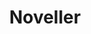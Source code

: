 ---
title: "Noveller"
summary: "Noveller is the solo project of Los Angeles-based guitarist and filmmaker Sarah Lipstate. She has performed in Rhys Chatham’s Guitar Army, and as a member of Glenn Branca’s 100 guitar ensemble. In March 2008, Lipstate joined Brooklyn art-rock outfit Parts & Labor as their guitarist. She contributed to the band’s critically-acclaimed release Receivers and completed several U.S. and European tours before leaving the band in July 2009. Noveller has toured supporting Xiu Xiu, the Jesus Lizard, Man Forever, and Emeralds. Lipstate is currently working with Carla Bozulich on an improvised duo release for No Fun Productions. In 2008, Lipstate performed as part of the Underground at the Abrons performance series at the Abrons Arts Center on the Lower East Side of Manhattan. That December, she played at the Un Son Par Là, Music of Today festival in Nîmes, France. In March 2009, she performed in the revival of Rhys Chatham and Karole Armitage’s “Drastic-Classicism” as part of the Think Punk! program at The Kitchen in NYC. Following that performance, she joined Rhys Chatham and his cast of guitar-allstars at the Metropolitan Museum of Art for a performance of his minimalist punk classic “Guitar Trio”. Along with 199 other guitar players, Lipstate performed in Chatham’s “A Crimson Grail” for 200 guitars which debuted at Lincoln Center’s Damrosch Park in August 2009. That October, the Manhattan New Music Project and the X Initiative co-presented a performance on the rooftop of the X Initiative where Lipstate debuted a new hand-painted 16mm film loop during a live set. In November, Lipstate performed with musician/choreographer Nancy Garcia in the premiere of Garcia’s program “Be The Climb” at The Kitchen, and opened several dates for the Jesus Lizard on their European and U.S. reunion tour. Lipstate debuted her improvised guitar duo with Carla Bozulich at NYC’s The Stone in February of this year. In March 2010, Noveller toured the U.S. supporting Xiu Xiu. No Fun Productions released her debut LP Paint on the Shadows in April 2009. Following the release, Lipstate performed at No Fun Fest at the Music Hall of Williamsburg in Brooklyn. The following September, the label released her full-length CD, Red Rainbows, and Lipstate performed at No Fun Fest Sweden in Stockholm. Also in 2009, she released a split LP with Aidan Baker on the Canadian label Divorce Records. Her latest release, Desert Fires, is available on CD via Lipstate’s own imprint, Saffron Recordings. Her short films screened at the SXSW film festival in both 2006 and 2007, and earned Lipstate the “Diamond in the Rough Cut” award for exceptional emerging filmmaker at Cinematexas 2006. Her short, Memory Scars, screened at the Reel Venus Film Festival at Anthology Film Archives in NYC in October 2008. She debuted a new short film, Interior Variations, at the New Museum in NYC as part of No Fun: Infinite Sound and Image in May.The film also screened at the 12th Kyoto International Student Film & Video Festival in Japan in November. Lipstate’s short film works were showcased in the Women of NY Cinema screening as part of the 2009 NY Eye + Ear Festival at the 92Y Tribeca. Interior Variations was presented as part of the ‘New York Avant Cinema Series’ at the 23rd Singapore International Film Festival in Singapore in April 2010. She has previously performed as a member of Cold Cave, Parts & Labor, One Umbrella and Sands. Lipstate received a BS in Radio-Television-Film at the University of Texas at Austin in December 2006."
image: "noveller.jpg"
apple_music_artist_url: "https://music.apple.com/gb/artist/noveller/325642948"
wikipedia_url: "none"
---